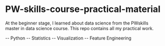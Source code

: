 # PW-skills-course-practical-material
At the beginner stage, I learned about data science from the PWskills master in data science course. This repo contains all my practical work.

-- Python
-- Statistics
-- Visualization
-- Feature Engineering

